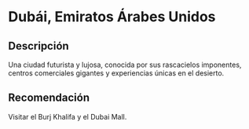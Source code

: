 # Dubái, Emiratos Árabes Unidos

## Descripción
Una ciudad futurista y lujosa, conocida por sus rascacielos imponentes, centros comerciales gigantes y experiencias únicas en el desierto.

## Recomendación
Visitar el Burj Khalifa y el Dubai Mall.